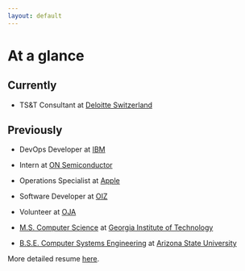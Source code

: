 ```yaml
---
layout: default
---
```


# At a glance

## Currently
- TS&T Consultant at [Deloitte Switzerland](https://www2.deloitte.com/ch/en/pages/technology/solutions/technology-strategy-and-transformation.html)

## Previously
- DevOps Developer at [IBM](https://www.ibm.com/cloud/object-storage)
- Intern at [ON Semiconductor](http://onsemi.com/)
- Operations Specialist at [Apple](http://www.apple.com/retail/scottsdalequarter/)
- Software Developer at [OIZ](https://www.stadt-zuerich.ch/fd/de/index/das_departement/organisation/oiz.html)
- Volunteer at [OJA](https://www.oja.ch/)

- [M.S. Computer Science](https://omscs.gatech.edu/) at [Georgia Institute of Technology](https://engineering.asu.edu/)
- [B.S.E. Computer Systems Engineering](http://explore.engineering.asu.edu/undergraduate-degrees/computer-systems/) at [Arizona State University](https://engineering.asu.edu/)

More detailed resume [here](./detailed.html).